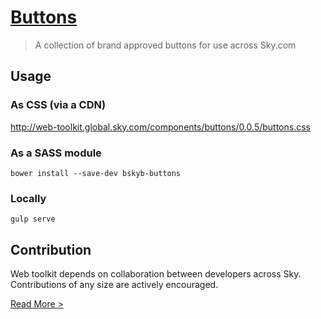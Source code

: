 [Buttons](http://skyglobal.github.io/buttons/) 
========================

> A collection of brand approved buttons for use across Sky.com

## Usage

### As CSS (via a CDN)

http://web-toolkit.global.sky.com/components/buttons/0.0.5/buttons.css

### As a SASS module

`bower install --save-dev bskyb-buttons`

### Locally

`gulp serve`

## Contribution

Web toolkit depends on collaboration between developers across Sky. Contributions of any size are actively encouraged.

[Read More >](CONTRIBUTING.md)

